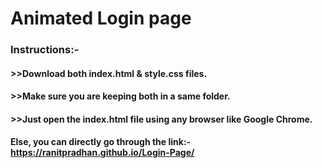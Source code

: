 # Animated Login page

### Instructions:-
#### >>Download both index.html & style.css files.
#### >>Make sure you are keeping both in a same folder. 
#### >>Just open the index.html file using any browser like Google Chrome.

#### Else, you can directly go through the link:- https://ranitpradhan.github.io/Login-Page/
